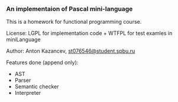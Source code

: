 ### An implementaion of Pascal mini-language

This is a homework for functional programming course.

License: LGPL for implementation code + WTFPL for test examles in miniLanguage

Author: Anton Kazancev, st076546@student.spbu.ru

Features done (append only):

- AST
- Parser
- Semantic checker
- Interpreter
